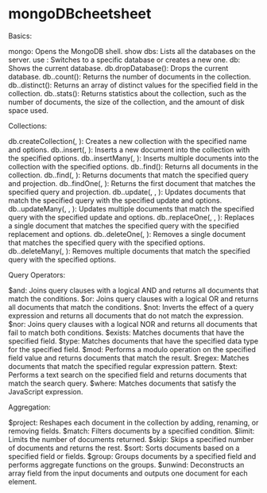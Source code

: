# mongoDBcheetsheet

Basics:

mongo: Opens the MongoDB shell.
show dbs: Lists all the databases on the server.
use <database>: Switches to a specific database or creates a new one.
db: Shows the current database.
db.dropDatabase(): Drops the current database.
db.<collection>.count(): Returns the number of documents in the collection.
db.<collection>.distinct(<field>): Returns an array of distinct values for the specified field in the collection.
db.<collection>.stats(): Returns statistics about the collection, such as the number of documents, the size of the collection, and the amount of disk space used.

Collections:

db.createCollection(<name>, <options>): Creates a new collection with the specified name and options.
db.<collection>.insert(<document>, <options>): Inserts a new document into the collection with the specified options.
db.<collection>.insertMany(<documents>, <options>): Inserts multiple documents into the collection with the specified options.
db.<collection>.find(): Returns all documents in the collection.
db.<collection>.find(<query>, <projection>): Returns documents that match the specified query and projection.
db.<collection>.findOne(<query>, <projection>): Returns the first document that matches the specified query and projection.
db.<collection>.update(<query>, <update>, <options>): Updates documents that match the specified query with the specified update and options.
db.<collection>.updateMany(<query>, <update>, <options>): Updates multiple documents that match the specified query with the specified update and options.
db.<collection>.replaceOne(<query>, <replacement>, <options>): Replaces a single document that matches the specified query with the specified replacement and options.
db.<collection>.deleteOne(<query>, <options>): Removes a single document that matches the specified query with the specified options.
db.<collection>.deleteMany(<query>, <options>): Removes multiple documents that match the specified query with the specified options.

Query Operators:

$and: Joins query clauses with a logical AND and returns all documents that match the conditions.
$or: Joins query clauses with a logical OR and returns all documents that match the conditions.
$not: Inverts the effect of a query expression and returns all documents that do not match the expression.
$nor: Joins query clauses with a logical NOR and returns all documents that fail to match both conditions.
$exists: Matches documents that have the specified field.
$type: Matches documents that have the specified data type for the specified field.
$mod: Performs a modulo operation on the specified field value and returns documents that match the result.
$regex: Matches documents that match the specified regular expression pattern.
$text: Performs a text search on the specified field and returns documents that match the search query.
$where: Matches documents that satisfy the JavaScript expression.

Aggregation:

$project: Reshapes each document in the collection by adding, renaming, or removing fields.
$match: Filters documents by a specified condition.
$limit: Limits the number of documents returned.
$skip: Skips a specified number of documents and returns the rest.
$sort: Sorts documents based on a specified field or fields.
$group: Groups documents by a specified field and performs aggregate functions on the groups.
$unwind: Deconstructs an array field from the input documents and outputs one document for each element.
